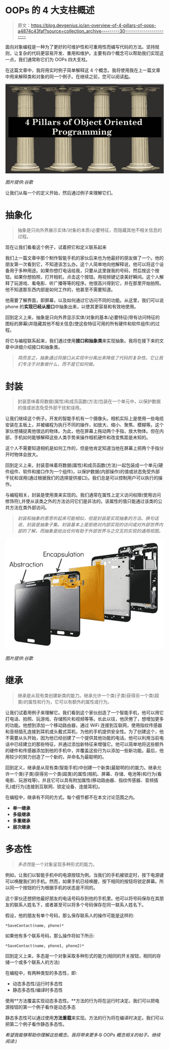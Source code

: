 # OOPs 的 4 大支柱概述

> 原文：<https://blog.devgenius.io/an-overview-of-4-pillars-of-oops-a4874c43faf?source=collection_archive---------30----------------------->

面向对象编程是一种为了更好的可维护性和可重用性而编写代码的方法。坚持规则，让复杂的代码更容易开发、重用和维护。主要有四个概念可以帮助我们实现这一点，我们通常称它们为 OOPs 四大支柱。

在这篇文章中，我将用实时例子简单解释这 4 个概念。我将使用我在上一篇文章中用来解释类和对象的同一个例子。在继续之前，您可以阅读[和](https://saileshdhakal.com.np/posts/oops-concept)。

![](img/fb128e8a84c913d7fd500a997b29fade.png)

*图片提供:谷歌*

让我们从每一个的定义开始，然后通过例子来理解它们。

# **抽象化**

> 抽象是只向外界展示实体/对象的本质/必要特征，而隐藏其他不相关信息的过程。

现在让我们看看这个例子，试着把它和定义联系起来

我们上一篇文章中那个制作智能手机的家伙后来也为他最好的朋友做了一个。他的朋友第一次看到它，不知道该怎么办。这个人简单地向他解释说，他可以将这个设备用于多种用途。如果你想打电话给我，只要从这里拨我的号码，然后按这个按钮。如果你想拍照，打开相机，点击这个按钮。用视频键记录美好瞬间。这个人解释了玩游戏、看电影、听广播等等的程序。他很高兴得到它，并在那里开始拍照。他不知道那东西内部是如何工作的，他甚至不需要知道。

他需要了解界面，即屏幕，以及如何通过它访问不同的功能。从这里，我们可以说 phone 的**实现已经从接口**中抽象出来，以使其更容易和有效地使用。

回到定义上来，抽象是只向外界显示实体/对象的基本/必要特征(带有访问特征的图标的屏幕)并隐藏其他不相关信息(使这些特征可用的所有硬件和软件组件)的过程。

将它与编程联系起来，我们通过使用**接口和抽象类**来实现抽象。我将在接下来的文章中详细介绍接口和抽象类。

> *简而言之，抽象通过将接口从实现中分离出来降低了代码的复杂性。它让我们专注于对象做什么，而不是它如何做。*

# **封装**

> 封装意味着将数据(属性)和成员函数(方法)包装在一个单元中，以保护数据的值或状态免受外部干扰和误用。

让我们继续这个例子。开发的智能手机有一个摄像头。相机实际上是使用一些电缆安装在主板上，并被编程为执行不同的操作，如放大、缩小、聚焦、模糊等。这个家伙想捕捉离他很远的物体。为此，他在屏幕上拖动两个手指，放大物体。但在内部，手机如何能够解释这些人类手势来操作相机硬件和改变焦距是未知的。

这个人不需要知道相机是如何工作的，但是他肯定知道当他在屏幕上把两个手指分开时物体会放大。

回到定义上来，封装意味着将数据(属性)和成员函数(方法)一起包装成一个单元(硬件组件、软件和接口作为一个组件)，以保护数据(内部操作)的值或状态免受外部干扰和误用(通过根据我们的选择提供接口)。我们总是可以控制用户可以执行的操作。

与编程相关，封装是使用类来实现的。我们通常在属性上定义访问权限(使用访问修饰符),并使从该类之外的方法访问它们是非法的。该属性的值只能通过该类的公共方法在类外部访问。

> *封装和抽象的意思听起来可能相似，但是封装是实现抽象的方法。换句话说，封装是抽象子集。封装基本上是拒绝对内部实现的访问或对外部世界内部的了解，而抽象是给出任何有助于外部世界与之交互的实现的通用视图。*

![](img/b620021b5eceef3d890be8703d5d90d5.png)

*图片提供:谷歌*

# **继承**

> 继承是从现有类创建新类的能力。继承允许一个类(子类)获得另一个类(超类)的属性和行为，它可以有额外的属性或行为。

让我们试着用例子来理解它。我们看到这个家伙创造了一个智能手机，他可以用它打电话、拍照、玩游戏、存储照片和视频等等。长此以往，他厌倦了，想增加更多的功能。他想到添加一个移动路由器，通过 WiFi 连接到互联网，使用指纹传感器和音频插孔连接到耳机或头戴式耳机，为他的手机提供安全性。为了创建这个，他不需要从头开始，因为他已经创建了一个提供其他功能的电话。他可以利用当前电话中已经建立的那些特征，并通过添加新特征来增强它。他可以简单地将这些额外的硬件和传感器添加到他的手机中，并覆盖这些行为以添加一些新功能。最后，他用较少的努力创造了一个新的，并命名为最聪明的。

回到定义，继承是从现有类(智能手机)中创建一个新类(最聪明的)的能力。继承允许一个类(子类)获得另一个类(超类)的属性(相机、屏幕、存储、电池等)和行为(看电影、玩游戏等)，并且它可以具有附加属性(移动路由器、指纹传感器、音频插孔)或行为(连接到互联网、锁定设备、连接耳机)。

在编程中，继承有不同的方式。每个细节都不在本文讨论范围之内。

*   **单一继承**
*   **多级继承**
*   **多重继承**
*   **层次继承**

# **多态性**

> *多态性*是一个对象呈现多种形式的能力。

例如，让我们以智能手机中的电源按钮为例。当我们的手机被锁定时，按下电源键可以唤醒我们的手机。然而，如果手机已经唤醒，按下相同的按钮将锁定屏幕。所以同一个按钮的行为根据手机的状态是不同的。

这个家伙还想把他最好朋友的电话号码存到他的手机里。他可以将号码保存在其朋友的联系人姓名下，或者甚至可以将多个号码保存在同一联系人姓名下。

假设，他的朋友有单个号码，那么保存联系人的操作可能是这样的:

```
*SaveContact(name, phone)*
```

如果他有多个联系号码，那么操作将如下所示:

```
*SaveContact(name, phone1, phone2)*
```

回到定义上来，多态是一个对象采取多种形式的能力(相同的开关按钮，相同的存储一个或多个联系人的方法)

在编程中，有两种类型的多态性，即:

*   动态多态性/运行时多态性
*   静态多态性/编译时多态性

使用**方法覆盖实现动态多态性。**方法的行为将在运行时决定。我们可以把电源按钮的第一个例子看作是动态多态

静态多态性可以通过使用**方法重载**来实现。方法的行为将在编译时决定。我们可以把第二个例子看作静态多态性。

*希望我能够帮助你理解这些概念。我将带来更多与 OOPs 概念相关的帖子。继续阅读:)*